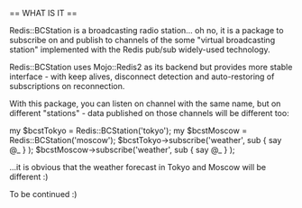 == WHAT IS IT ==

Redis::BCStation is a broadcasting radio station... oh no, it is a package to subscribe 
on and publish to channels of the some "virtual broadcasting station"
implemented with the Redis pub/sub widely-used technology.

Redis::BCStation uses Mojo::Redis2 as its backend but provides more stable
interface - with keep alives, disconnect detection and auto-restoring of subscriptions
on reconnection.

With this package, you can listen on channel with the same name, but on
different "stations" - data published on those channels will be different
too:

my $bcstTokyo = Redis::BCStation('tokyo');
my $bcstMoscow = Redis::BCStation('moscow');
$bcstTokyo->subscribe('weather', sub { say @_ } );
$bcstMoscow->subscribe('weather', sub { say @_ } );

...it is obvious that the weather forecast in Tokyo and Moscow will be  different :)


To be continued :)